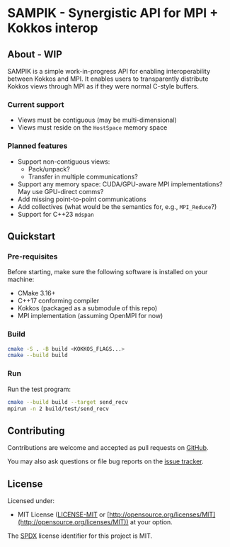 # SAMPIK - Synergistic API for MPI + Kokkos interop

## About - WIP

SAMPIK is a simple work-in-progress API for enabling interoperability between Kokkos and MPI. It enables users to transparently distribute Kokkos views through MPI as if they were normal C-style buffers.

### Current support
- Views must be contiguous (may be multi-dimensional)
- Views must reside on the `HostSpace` memory space

### Planned features
- Support non-contiguous views:
  - Pack/unpack?
  - Transfer in multiple communications?
- Support any memory space: CUDA/GPU-aware MPI implementations? May use GPU-direct comms?
- Add missing point-to-point communications
- Add collectives (what would be the semantics for, e.g., `MPI_Reduce`?)
- Support for C++23 `mdspan`


## Quickstart

### Pre-requisites
Before starting, make sure the following software is installed on your machine:
- CMake 3.16+
- C++17 conforming compiler
- Kokkos (packaged as a submodule of this repo)
- MPI implementation (assuming OpenMPI for now)

### Build
```sh
cmake -S . -B build <KOKKOS_FLAGS...>
cmake --build build
```

### Run
Run the test program:
```sh
cmake --build build --target send_recv
mpirun -n 2 build/test/send_recv
```


## Contributing

Contributions are welcome and accepted as pull requests on [GitHub](https://github.com/dssgabriel/sampik).

You may also ask questions or file bug reports on the [issue tracker](https://github.com/dssgabriel/sampik/issues).


## License

Licensed under:
- MIT License ([LICENSE-MIT](https://github.com/dssgabriel/sampik/blob/master/LICENSE-MIT) or [http://opensource.org/licenses/MIT](http://opensource.org/licenses/MIT))
at your option.  

The [SPDX](https://spdx.dev/) license identifier for this project is MIT.
